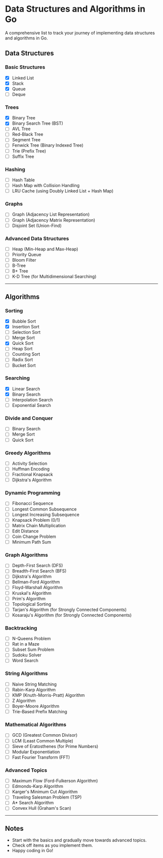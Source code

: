 # Data Structures and Algorithms in Go

A comprehensive list to track your journey of implementing data structures and algorithms in Go.

## Data Structures

### Basic Structures

- [x] Linked List
- [x] Stack
- [x] Queue
- [ ] Deque

### Trees

- [x] Binary Tree
- [x] Binary Search Tree (BST)
- [ ] AVL Tree
- [ ] Red-Black Tree
- [ ] Segment Tree
- [ ] Fenwick Tree (Binary Indexed Tree)
- [ ] Trie (Prefix Tree)
- [ ] Suffix Tree

### Hashing

- [ ] Hash Table
- [ ] Hash Map with Collision Handling
- [ ] LRU Cache (using Doubly Linked List + Hash Map)

### Graphs

- [ ] Graph (Adjacency List Representation)
- [ ] Graph (Adjacency Matrix Representation)
- [ ] Disjoint Set (Union-Find)

### Advanced Data Structures

- [ ] Heap (Min-Heap and Max-Heap)
- [ ] Priority Queue
- [ ] Bloom Filter
- [ ] B-Tree
- [ ] B+ Tree
- [ ] K-D Tree (for Multidimensional Searching)

---

## Algorithms

### Sorting

- [x] Bubble Sort
- [x] Insertion Sort
- [ ] Selection Sort
- [ ] Merge Sort
- [x] Quick Sort
- [ ] Heap Sort
- [ ] Counting Sort
- [ ] Radix Sort
- [ ] Bucket Sort

### Searching

- [x] Linear Search
- [x] Binary Search
- [ ] Interpolation Search
- [ ] Exponential Search

### Divide and Conquer

- [ ] Binary Search
- [ ] Merge Sort
- [ ] Quick Sort

### Greedy Algorithms

- [ ] Activity Selection
- [ ] Huffman Encoding
- [ ] Fractional Knapsack
- [ ] Dijkstra's Algorithm

### Dynamic Programming

- [ ] Fibonacci Sequence
- [ ] Longest Common Subsequence
- [ ] Longest Increasing Subsequence
- [ ] Knapsack Problem (0/1)
- [ ] Matrix Chain Multiplication
- [ ] Edit Distance
- [ ] Coin Change Problem
- [ ] Minimum Path Sum

### Graph Algorithms

- [ ] Depth-First Search (DFS)
- [ ] Breadth-First Search (BFS)
- [ ] Dijkstra's Algorithm
- [ ] Bellman-Ford Algorithm
- [ ] Floyd-Warshall Algorithm
- [ ] Kruskal's Algorithm
- [ ] Prim's Algorithm
- [ ] Topological Sorting
- [ ] Tarjan's Algorithm (for Strongly Connected Components)
- [ ] Kosaraju's Algorithm (for Strongly Connected Components)

### Backtracking

- [ ] N-Queens Problem
- [ ] Rat in a Maze
- [ ] Subset Sum Problem
- [ ] Sudoku Solver
- [ ] Word Search

### String Algorithms

- [ ] Naive String Matching
- [ ] Rabin-Karp Algorithm
- [ ] KMP (Knuth-Morris-Pratt) Algorithm
- [ ] Z Algorithm
- [ ] Boyer-Moore Algorithm
- [ ] Trie-Based Prefix Matching

### Mathematical Algorithms

- [ ] GCD (Greatest Common Divisor)
- [ ] LCM (Least Common Multiple)
- [ ] Sieve of Eratosthenes (for Prime Numbers)
- [ ] Modular Exponentiation
- [ ] Fast Fourier Transform (FFT)

### Advanced Topics

- [ ] Maximum Flow (Ford-Fulkerson Algorithm)
- [ ] Edmonds-Karp Algorithm
- [ ] Karger's Minimum Cut Algorithm
- [ ] Traveling Salesman Problem (TSP)
- [ ] A\* Search Algorithm
- [ ] Convex Hull (Graham's Scan)

---

## Notes

- Start with the basics and gradually move towards advanced topics.
- Check off items as you implement them.
- Happy coding in Go!
